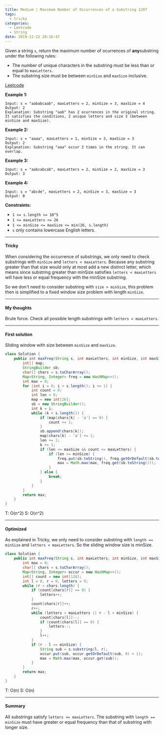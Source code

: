 ```yaml
---
title: Medium | Maximum Number of Occurrences of a Substring 1297
tags:
  - tricky
categories:
  - Leetcode
  - String
date: 2019-12-22 20:16:47
---
```


Given a string `s`, return the maximum number of ocurrences of **any**substring under the following rules:

- The number of unique characters in the substring must be less than or equal to `maxLetters`.
- The substring size must be between `minSize` and `maxSize` inclusive.

[Leetcode](https://leetcode.com/problems/maximum-number-of-occurrences-of-a-substring/)

<!--more-->

**Example 1:**

```
Input: s = "aababcaab", maxLetters = 2, minSize = 3, maxSize = 4
Output: 2
Explanation: Substring "aab" has 2 ocurrences in the original string.
It satisfies the conditions, 2 unique letters and size 3 (between minSize and maxSize).
```

**Example 2:**

```
Input: s = "aaaa", maxLetters = 1, minSize = 3, maxSize = 3
Output: 2
Explanation: Substring "aaa" occur 2 times in the string. It can overlap.
```

**Example 3:**

```
Input: s = "aabcabcab", maxLetters = 2, minSize = 2, maxSize = 3
Output: 3
```

**Example 4:**

```
Input: s = "abcde", maxLetters = 2, minSize = 3, maxSize = 3
Output: 0
```

**Constraints:**

- `1 <= s.length <= 10^5`
- `1 <= maxLetters <= 26`
- `1 <= minSize <= maxSize <= min(26, s.length)`
- `s` only contains lowercase English letters.

---

#### Tricky 

When considering the occurrence of substrings, we only need to check substrings with `minSize` and `letters < maxLetters`. Because any substring greater than that size would only at most add a new distinct letter, which means since substring greater than minSize satisfies `letters < maxLetters` will have less or equal frequency with the minSize substring.

So we don't need to consider substring with `size > minSize`, this problem then is simplified to a fixed window size problem with length `minSize`. 

---

#### My thoughts 

Brute force. Check all possible length substrings with `letters < maxLetters`.

---

#### First solution 

Sliding window with size between `minSize` and `maxSize`.

```java
class Solution {
    public int maxFreq(String s, int maxLetters, int minSize, int maxSize) {
        int[] map;
        StringBuilder sb;
        char[] chars = s.toCharArray();
        Map<String, Integer> freq = new HashMap<>();
        int max = 0;
        for (int i = 0; i < s.length(); i += 1) {
            int count = 0;
            int len = 0;
            map = new int[26];
            sb = new StringBuilder();
            int k = i;
            while (k < s.length()) {
                if (map[chars[k] - 'a'] == 0) {
                    count += 1;
                }
                sb.append(chars[k]);
                map[chars[k] - 'a'] += 1;
                len += 1;
                k += 1;
                if (len <= maxSize && count <= maxLetters) {
                    if (len >= minSize) {
                        freq.put(sb.toString(), freq.getOrDefault(sb.toString(), 0) + 1);
                        max = Math.max(max, freq.get(sb.toString()));
                    }
                } else {
                    break;
                }
            }
        }
        return max;
    }
}
```

T: O(n^2) S: O(n^2)

---

#### Optimized 

As explained in Tricky, we only need to consider substring with `length == minSize` and `letters < maxLetters`. So the sliding window size is minSize.

```java
class Solution {
    public int maxFreq(String s, int maxLetters, int minSize, int maxSize) {
        int max = 0;
        char[] chars = s.toCharArray();
        Map<String, Integer> occur = new HashMap<>();
        int[] count = new int[128];
        int l = 0, r = 0, letters = 0;
        while (r < chars.length) {
            if (count[chars[r]] == 0) {
                letters++;
            }
            count[chars[r]]++;
            r++;
            while (letters > maxLetters || r - l > minSize) {
                count[chars[l]]--;
                if (count[chars[l]] == 0) {
                    letters--;
                }
                l++;
            }
            if (r - l == minSize) {
                String sub = s.substring(l, r);
                occur.put(sub, occur.getOrDefault(sub, 0) + 1);
                max = Math.max(max, occur.get(sub));
            }
        }
        return max;
    }
}
```

T: O(n) S: O(n)

---

#### Summary 

All substrings satisfy `letters <= maxLetters`. The substring with `length == minSize` must have greater or equal frequency than that of substring with longer size.